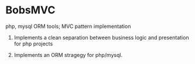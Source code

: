 BobsMVC
=======

php, mysql ORM tools; MVC pattern implementation

1) Implements a clean separation between business logic and presentation for php projects

2) Implements an ORM stragegy for php/mysql.
